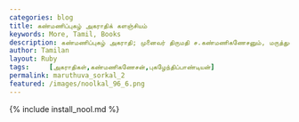 ```yaml
---  
categories: blog  
title: கண்மணிப்புகழ் அகராதிக் களஞ்சியம்
keywords: More, Tamil, Books  
description: கண்மணிப்புகழ் அகராதி; முனைவர் திருமதி ச.கண்மணிகணேசனும், மருத்துவர் புகழேந்திப்பாண்டியனும் மருத்துவநூல் மொழிபெயர்ப்புப் பணியில் ஈடுபட்டு இந்த கைபேசி நூலை உருவாக்கி உள்ளனர்
author: Tamilan  
layout: Ruby  
tags:     [அகராதிகள்,கண்மணிகணேசன்,புகழேந்திப்பாண்டியன்]
permalink: maruthuva_sorkal_2  
featured: /images/noolkal_96_6.png  
---  
```

{% include install_nool.md %}  

